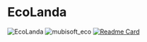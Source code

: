 # EcoLanda
![EcoLanda](https://1.bp.blogspot.com/-7ko10zkRFDE/YLj9L5cPRFI/AAAAAAAABKg/_wtqHqM-OXIufrvirjNzeU33vAujpYIWwCLcBGAsYHQ/s16000/eco_landa.png)
![mubisoft_eco](https://1.bp.blogspot.com/-4-FB9lEkhD4/YLj9OqoADgI/AAAAAAAABKk/__S_vxyFkSUw-boKmGh2aIqaMISk3EcugCLcBGAsYHQ/s16000/mubisoft_eco_logo1.png)
[![Readme Card](https://github-readme-stats.vercel.app/api/pin/?username=oierbanos&repo=EcoLanda)](https://github.com/oierbanos/EcoLanda)
<!--[![Top Langs](https://github-readme-stats.vercel.app/api/top-langs/?username=oierbanos&layout=compact)](https://github.com/oierbanos/EcoLanda)-->

